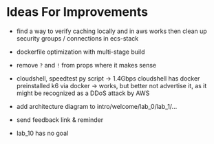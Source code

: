# Ideas For Improvements

- find a way to verify caching locally and in aws works
  then clean up security groups / connections in ecs-stack

- dockerfile optimization with multi-stage build
- remove `?` and `!` from props where it makes sense
- cloudshell, speedtest py script -> 1.4Gbps
  cloudshell has docker preinstalled
  k6 via docker -> works, but better not advertise it, as it might be recognized as a DDoS attack by AWS
- add architecture diagram to intro/welcome/lab_0/lab_1/...
- send feedback link & reminder
- lab_10 has no goal
